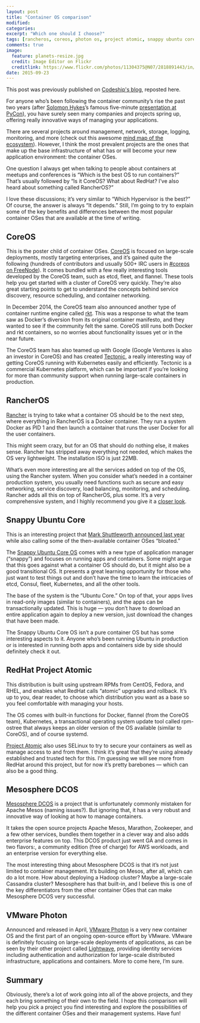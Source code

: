 ```yaml
---
layout: post
title: "Container OS comparison"
modified:
categories:
excerpt: "Which one should I choose?"
tags: [rancheros, coreos, photon os, project atomic, snappy ubuntu core, mesosphere dcos]
comments: true
image:
  feature: planets-resize.jpg
  credit: Image Editor on Flickr
  creditlink: https://www.flickr.com/photos/11304375@N07/2818891443/in/photostream/
date: 2015-09-23
---
```


This post was previously published on [Codeship's blog](https://blog.codeship.com/container-os-comparison/), reposted here.

For anyone who’s been following the container community’s rise the past two years (after [Solomon Hykes](https://twitter.com/solomonstre)’s famous five-minute [presentation at PyCon](https://www.youtube.com/watch?v=wW9CAH9nSLs)), you have surely seen many companies and projects spring up, offering really innovative ways of managing your applications.

There are several projects around management, network, storage, logging, monitoring, and more (check out this awesome [mind map of the ecosystem](https://www.mindmeister.com/389671722/docker-ecosystem)). However, I think the most prevalent projects are the ones that make up the base infrastructure of what has or will become your new application environment: the container OSes.

One question I always get when talking to people about containers at meetups and conferences is “Which is the best OS to run containers?” That’s usually followed by “Is it CoreOS? What about RedHat? I’ve also heard about something called RancherOS?”

I love these discussions; it’s very similar to “Which Hypervisor is the best?” Of course, the answer is always “It depends.” Still, I’m going to try to explain some of the key benefits and differences between the most popular container OSes that are available at the time of writing.

## CoreOS

This is the poster child of container OSes. [CoreOS](https://coreos.com/) is focused on large-scale deployments, mostly targeting enterprises, and it’s gained quite the following (hundreds of contributors and usually 500+ IRC users in [#coreos on FreeNode](https://botbot.me/freenode/coreos/)). It comes bundled with a few really interesting tools developed by the CoreOS team, such as etcd, fleet, and flannel. These tools help you get started with a cluster of CoreOS very quickly. They’re also great starting points to get to understand the concepts behind service discovery, resource scheduling, and container networking.

In December 2014, the CoreOS team also announced another type of container runtime engine called [rkt](https://coreos.com/blog/rocket/). This was a response to what the team saw as Docker’s diversion from its original container manifesto, and they wanted to see if the community felt the same. CoreOS still runs both Docker and rkt containers, so no worries about functionality issues yet or in the near future.

The CoreOS team has also teamed up with Google (Google Ventures is also an investor in CoreOS) and has created [Tectonic](https://tectonic.com/), a really interesting way of getting CoreOS running with Kubernetes easily and efficiently. Tectonic is a commercial Kubernetes platform, which can be important if you’re looking for more than community support when running large-scale containers in production.

## RancherOS

[Rancher](http://rancher.com/) is trying to take what a container OS should be to the next step, where everything in RancherOS is a Docker container. They run a system Docker as PID 1 and then launch a container that runs the user Docker for all the user containers.

This might seem crazy, but for an OS that should do nothing else, it makes sense. Rancher has stripped away everything not needed, which makes the OS very lightweight. The installation ISO is just 22MB.

What’s even more interesting are all the services added on top of the OS, using the Rancher system. When you consider what’s needed in a container production system, you usually need functions such as secure and easy networking, service discovery, load balancing, monitoring, and scheduling. Rancher adds all this on top of RancherOS, plus some. It’s a very comprehensive system, and I highly recommend you give it a [closer look](http://rancher.com/rancherio-feature-i/).

## Snappy Ubuntu Core

This is an interesting project that [Mark Shuttleworth announced last year](http://www.markshuttleworth.com/archives/1434) while also calling some of the then-available container OSes “bloated.”

The [Snappy Ubuntu Core OS](https://developer.ubuntu.com/en/snappy/) comes with a new type of application manager (“snappy”) and focuses on running apps and containers. Some might argue that this goes against what a container OS should do, but it might also be a good transitional OS. It presents a great learning opportunity for those who just want to test things out and don’t have the time to learn the intricacies of etcd, Consul, fleet, Kubernetes, and all the other tools.

The base of the system is the “Ubuntu Core.” On top of that, your apps lives in read-only images (similar to containers), and the apps can be transactionally updated. This is huge — you don’t have to download an entire application again to deploy a new version, just download the changes that have been made.

The Snappy Ubuntu Core OS isn’t a pure container OS but has some interesting aspects to it. Anyone who’s been running Ubuntu in production or is interested in running both apps and containers side by side should definitely check it out.

## RedHat Project Atomic

This distribution is built using upstream RPMs from CentOS, Fedora, and RHEL, and enables what RedHat calls “atomic” upgrades and rollback. It’s up to you, dear reader, to choose which distribution you want as a base so you feel comfortable with managing your hosts.

The OS comes with built-in functions for Docker, flannel (from the CoreOS team), Kubernetes, a transactional operating system update tool called rpm-ostree that always keeps an older version of the OS available (similar to CoreOS), and of course systemd.

[Project Atomic](http://www.projectatomic.io/) also uses SELinux to try to secure your containers as well as manage access to and from them. I think it’s great that they’re using already established and trusted tech for this. I’m guessing we will see more from RedHat around this project, but for now it’s pretty barebones — which can also be a good thing.

## Mesosphere DCOS

[Mesosphere DCOS](https://mesosphere.com/) is a project that is unfortunately commonly mistaken for Apache Mesos (naming issues?). But ignoring that, it has a very robust and innovative way of looking at how to manage containers.

It takes the open source projects Apache Mesos, Marathon, Zookeeper, and a few other services, bundles them together in a clever way and also adds enterprise features on top. This DCOS product just went GA and comes in two flavors:, a community edition (free of charge) for AWS workloads, and an enterprise version for everything else.

The most interesting thing about Mesosphere DCOS is that it’s not just limited to container management. It’s building on Mesos, after all, which can do a lot more. How about deploying a Hadoop cluster? Maybe a large-scale Cassandra cluster? Mesosphere has that built-in, and I believe this is one of the key differentiators from the other container OSes that can make Mesosphere DCOS very successful.

## VMware Photon

Announced and released in April, [VMware Photon](https://vmware.github.io/photon/) is a very new container OS and the first part of an ongoing open-source effort by VMware. VMware is definitely focusing on large-scale deployments of applications, as can be seen by their other project called [Lightwave](https://github.com/vmware/lightwave), providing identity services including authentication and authorization for large-scale distributed infrastructure, applications and containers. More to come here, I’m sure.

## Summary

Obviously, there’s a lot of work going into all of the above projects, and they each bring something of their own to the field. I hope this comparison will help you pick a project you find interesting and explore the possibilities of the different container OSes and their management systems. Have fun!
